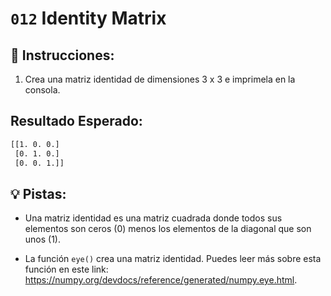 # `012` Identity Matrix

## 📝 Instrucciones:

1. Crea una matriz identidad de dimensiones 3 x 3 e imprimela en la consola.

## Resultado Esperado:

```bash
[[1. 0. 0.]
 [0. 1. 0.]
 [0. 0. 1.]]
```

## 💡 Pistas:

+ Una matriz identidad es una matriz cuadrada donde todos sus elementos son ceros (0) menos los elementos de la diagonal que son unos (1).

+ La función `eye()` crea una matriz identidad. Puedes leer más sobre esta función en este link: https://numpy.org/devdocs/reference/generated/numpy.eye.html.